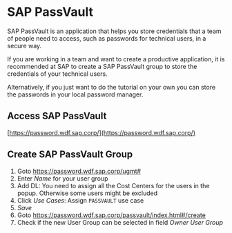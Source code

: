 
# SAP PassVault

SAP PassVault is an application that helps you store credentials that a team of people need to access, such as passwords for technical users, in a secure way.

If you are working in a team and want to create a productive application, it is recommended at SAP to create a SAP PassVault group to store the credentials of your technical users.

Alternatively, if you just want to do the tutorial on your own you can store the passwords in your local password manager.

## Access SAP PassVault

[https://password.wdf.sap.corp/](https://password.wdf.sap.corp/)

## Create SAP PassVault Group

1. Goto https://password.wdf.sap.corp/ugmt#
1. Enter *Name* for your user group
1. Add DL: You need to assign all the Cost Centers for the users in the popup. Otherwise some users might be excluded
1. Click *Use Cases*: Assign `PASSVAULT` use case
1. *Save*
1. Goto https://password.wdf.sap.corp/passvault/index.html#/create
1. Check if the new User Group can be selected in field *Owner User Group*

